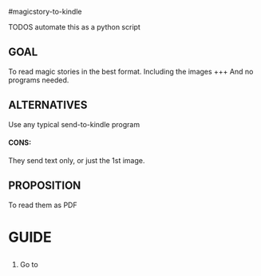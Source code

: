 #magicstory-to-kindle

TODOS automate this as a python script

## GOAL

To read magic stories in the best format.
Including the images +++
And no programs needed.

## ALTERNATIVES

Use any typical send-to-kindle program

#### CONS: 

They send text only, or just the 1st image.

## PROPOSITION

To read them as PDF

# GUIDE

## 

1) Go to 

